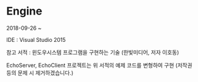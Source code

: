 # Engine

2018-09-26 ~

IDE : Visual Studio 2015

참고 서적 : 윈도우시스템 프로그램을 구현하는 기술 (한빛미디어, 저자 이호동)

EchoServer, EchoClient 프로젝트는 위 서적의 예제 코드를 변형하여 구현 (저작권 등의 문제 시 제거하겠습니다.)
